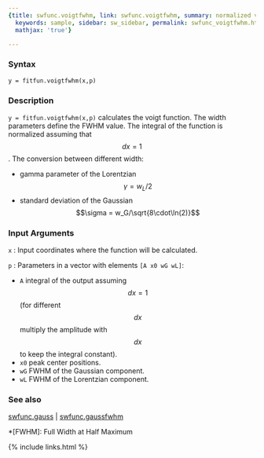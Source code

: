```yaml
---
{title: swfunc.voigtfwhm, link: swfunc.voigtfwhm, summary: normalized voigt function,
  keywords: sample, sidebar: sw_sidebar, permalink: swfunc_voigtfwhm.html, folder: swfunc,
  mathjax: 'true'}

---
```

 
### Syntax
 
`y = fitfun.voigtfwhm(x,p)`
 
### Description
 
`y = fitfun.voigtfwhm(x,p)` calculates the voigt function. The width
parameters define the FWHM value. The
integral of the function is normalized assuming that $$dx = 1$$. The
conversion between different width:
 
* gamma parameter of the Lorentzian $$\gamma = w_L/2$$
* standard deviation of the Gaussian $$\sigma = w_G/\sqrt{8\cdot\ln(2)}$$
 
### Input Arguments
 
`x`
: Input coordinates where the function will be calculated.
 
`p`
: Parameters in a vector with elements `[A x0 wG wL]`:
 
  * `A` integral of the output assuming $$dx=1$$ (for different $$dx$$
     multiply the amplitude with $$dx$$ to keep the integral constant).
  * `x0` peak center positions.
  * `wG` FWHM of the Gaussian component.
  * `wL` FWHM of the Lorentzian component.
 
 
### See also
 
[swfunc.gauss](swfunc_gauss.html) \| [swfunc.gaussfwhm](swfunc_gaussfwhm.html)
 
*[FWHM]: Full Width at Half Maximum
 

{% include links.html %}
